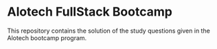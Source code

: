 # Alotech FullStack Bootcamp
This repository contains the solution of the study questions given in the Alotech bootcamp program.
